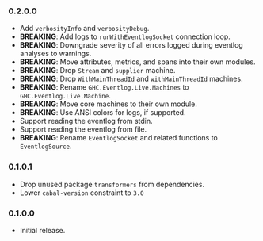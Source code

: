 ### 0.2.0.0

- Add `verbosityInfo` and `verbosityDebug`.
- **BREAKING**: Add logs to `runWithEventlogSocket` connection loop.
- **BREAKING**: Downgrade severity of all errors logged during eventlog analyses to warnings.
- **BREAKING**: Move attributes, metrics, and spans into their own modules.
- **BREAKING**: Drop `Stream` and `supplier` machine.
- **BREAKING**: Drop `WithMainThreadId` and `withMainThreadId` machines.
- **BREAKING**: Rename `GHC.Eventlog.Live.Machines` to `GHC.Eventlog.Live.Machine`.
- **BREAKING**: Move core machines to their own module.
- **BREAKING**: Use ANSI colors for logs, if supported.
- Support reading the eventlog from stdin.
- Support reading the eventlog from file.
- **BREAKING**: Rename `EventlogSocket` and related functions to `EventlogSource`.

### 0.1.0.1

- Drop unused package `transformers` from dependencies.
- Lower `cabal-version` constraint to `3.0`

### 0.1.0.0

- Initial release.

